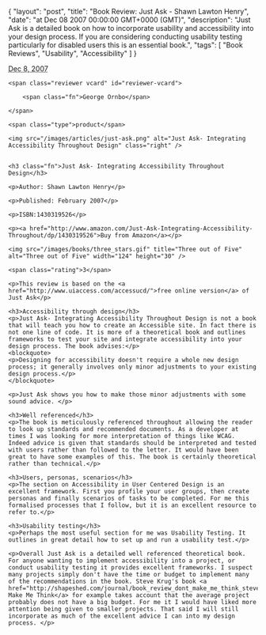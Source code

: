 {
  "layout": "post",
  "title": "Book Review: Just Ask - Shawn Lawton Henry",
  "date": "at Dec 08 2007 00:00:00 GMT+0000 (GMT)",
  "description": "Just Ask is a detailed book on how to incorporate usability and accessibility into your design process. If you are considering conducting usability testing particularly for disabled users this is an essential book.",
  "tags": [
    "Book Reviews",
    "Usability",
    "Accessibility"
  ]
}

<abbr class="dtreviewed" title="20071208T0952">Dec 8, 2007</abbr>
	
	<span class="reviewer vcard" id="reviewer-vcard">
	
		<span class="fn">George Ornbo</span>
	
	</span>
	
	<span class="type">product</span>
	
	<img src="/images/articles/just-ask.png" alt="Just Ask- Integrating Accessibility Throughout Design" class="right" />

	
	<h3 class="fn">Just Ask- Integrating Accessibility Throughout Design</h3>
	
	<p>Author: Shawn Lawton Henry</p>
	
	<p>Published: February 2007</p>
	
	<p>ISBN:1430319526</p>
	
	<p><a href="http://www.amazon.com/Just-Ask-Integrating-Accessibility-Throughout/dp/1430319526">Buy from Amazon</a></p>
	
	<img src="/images/books/three_stars.gif" title="Three out of Five" alt="Three out of Five" width="124" height="30" />
	
	<span class="rating">3</span>
	
	<p>This review is based on the <a href="http://www.uiaccess.com/accessucd/">free online version</a> of Just Ask</p>

	<h3>Accessibility through design</h3>
	<p>Just Ask- Integrating Accessibility Throughout Design is not a book that will teach you how to create an Accessible site. In fact there is not one line of code. It is more of a theoretical book and outlines frameworks to test your site and integrate accessibility into your design process. The book advises:</p>
	<blockquote>
	<p>Designing for accessibility doesn't require a whole new design process; it generally involves only minor adjustments to your existing design process.</p>
	</blockquote>

	<p>Just Ask shows you how to make those minor adjustments with some sound advice. </p>

	<h3>Well referenced</h3>
	<p>The book is meticulously referenced throughout allowing the reader to look up standards and recommended documents. As a developer at times I was looking for more interpretation of things like WCAG. Indeed advice is given that standards should be interpreted and tested with users rather than followed to the letter. It would have been great to have some examples of this. The book is certainly theoretical rather than technical.</p>

	<h3>Users, personas, scenarios</h3>
	<p>The section on Accessibility in User Centered Design is an excellent framework. First you profile your user groups, then create personas and finally scenarios of tasks to be completed. For me this formalised processes that I follow, but it is an excellent resource to refer to.</p>

	<h3>Usability testing</h3>
	<p>Perhaps the most useful section for me was Usability Testing. It outlines in great detail how to set up and run a usability test.</p> 

	<p>Overall Just Ask is a detailed well referenced theoretical book. For anyone wanting to implement accessibility into a project, or conduct usability testing it provides excellent frameworks. I suspect many projects simply don't have the time or budget to implement many of the recommendations in the book. Steve Krug's book <a href="http://shapeshed.com/journal/book_review_dont_make_me_think_steve_krug/">Don't Make Me Think</a> for example takes account that the average project probably does not have a big budget. For me it I would have liked more attention being given to smaller projects. That said I will still incorporate as much of the excellent advice I can into my design process. </p>


</div>
